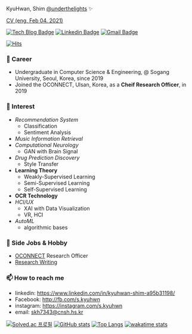 KyuHwan, Shim [@underthelights](https://underthelights.github.io)
 ✨ 
 
 
[CV (eng, Feb 04. 2021)](https://github.com/underthelights/underthelights/files/5936838/cv2_KyuHwanShim.pdf)


[![Tech Blog Badge](http://img.shields.io/badge/-Tech%20blog-black?style=flat-square&logo=github&link=https://underthelights.github.io/)](https://underthelights.github.io/) 
[![Linkedin Badge](https://img.shields.io/badge/-LinkedIn-blue?style=flat-square&logo=Linkedin&logoColor=white&link=https://www.linkedin.com/in/shim-kyu-hwan-a95b31198/)](https://www.linkedin.com/in/shim-kyu-hwan-a95b31198/) 
[![Gmail Badge](https://img.shields.io/badge/-Gmail-d14836?style=flat-square&logo=Gmail&logoColor=white&link=mailto:skh7343@cnsh.hs.kr)](mailto:skh7343@cnsh.hs.kr)

[![Hits](https://hits.seeyoufarm.com/api/count/incr/badge.svg?url=https%3A%2F%2Fgithub.com%2Funderthelights&count_bg=%2361625C&title_bg=%23000000&icon=lighthouse.svg&icon_color=%23E7E7E7&title=hits&edge_flat=true)](https://hits.seeyoufarm.com)


### 🔭 Career
- Undergraduate in Computer Science & Engineering, @ Sogang University, Seoul, Korea, since 2019
- Joined the OCONNECT, Ulsan, Korea, as a **Cheif Research Officer**, in 2019

### 🌱 Interest
- *Recommendation System*
    - Classification
    - Sentiment Analysis
- *Music Information Retrieval*
- *Computational Neurology*
	- GAN with Brain Signal
- *Drug Prediction Discovery*
    - Style Transfer
- **Learning Theory**
    - Weakly-Supervised Learning
    - Semi-Supervised Learning
    - Self-Supervised Learning
- **OCR Technology**
- *HCI/UX*
	- XAI with Data Visualization
	- VR, HCI
- *AutoML*
	- algorithmic bases

### 👯 Side Jobs & Hobby
- [OCONNECT](https://oconnect3.netlify.app) Research Officer
- [Research Writing](https://underthelights.github.io)

### 📫 How to reach me
- linkedin: https://www.linkedin.com/in/kyuhwan-shim-a95b31198/
- Facebook: http://fb.com/s.kyuhwn
- instagram: https://instagram.com/s.kyuhwn
- email: [skh7343@cnsh.hs.kr](mailto:skh7343@cnsh.hs.kr)

[![Solved.ac 프로필](http://mazassumnida.wtf/api/v2/generate_badge?boj=skh7343)](https://solved.ac/skh7343)
[![GitHub stats](https://github-readme-stats.vercel.app/api?username=underthelights)](https://github.com/anuraghazra/github-readme-stats)
[![Top Langs](https://github-readme-stats.vercel.app/api/top-langs/?username=underthelights)](https://github.com/anuraghazra/github-readme-stats)
[![wakatime stats](https://github-readme-stats.vercel.app/api/wakatime?username=underthelights)](https://github.com/anuraghazra/github-readme-stats)
